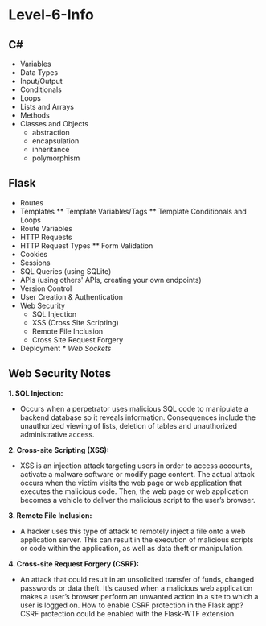 # Level-6-Info

## C#
* Variables
* Data Types
* Input/Output
* Conditionals
* Loops
* Lists and Arrays
* Methods
* Classes and Objects
  * abstraction
  * encapsulation
  * inheritance
  * polymorphism
## Flask
* Routes
* Templates
** Template Variables/Tags
** Template Conditionals and Loops
* Route Variables
* HTTP Requests
* HTTP Request Types
** Form Validation
* Cookies
* Sessions
* SQL Queries (using SQLite)
* APIs (using others' APIs, creating your own endpoints)
* Version Control
* User Creation & Authentication
* Web Security
  * SQL Injection
  * XSS (Cross Site Scripting)
  * Remote File Inclusion
  * Cross Site Request Forgery
* Deployment
_* Web Sockets_

## Web Security Notes
**1. SQL Injection:**
* Occurs when a perpetrator uses malicious SQL code to manipulate a backend database so it reveals information. Consequences include the unauthorized viewing of lists, deletion of tables and unauthorized administrative access.

**2. Cross-site Scripting (XSS):**
* XSS is an injection attack targeting users in order to access accounts, activate a malware software or modify page content. The actual attack occurs when the victim visits the web page or web application that executes the malicious code. Then, the web page or web application becomes a vehicle to deliver the malicious script to the user’s browser.

**3. Remote File Inclusion:**
* A hacker uses this type of attack to remotely inject a file onto a web application server. This can result in the execution of malicious scripts or code within the application, as well as data theft or manipulation.

**4. Cross-site Request Forgery (CSRF):**
* An attack that could result in an unsolicited transfer of funds, changed passwords or data theft. It’s caused when a malicious web application makes a user’s browser perform an unwanted action in a site to which a user is logged on. How to enable CSRF protection in the Flask app? CSRF protection could be enabled with the Flask-WTF extension.
